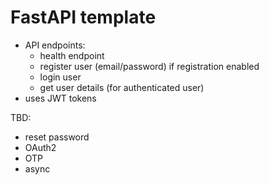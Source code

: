 # FastAPI template

- API endpoints:
    - health endpoint
    - register user (email/password) if registration enabled
    - login user
    - get user details (for authenticated user)
- uses JWT tokens

TBD:
- reset password
- OAuth2
- OTP
- async

